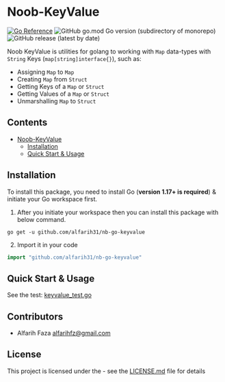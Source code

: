 # Noob-KeyValue

[![Go Reference](https://pkg.go.dev/badge/github.com/alfarih31/nb-go-keyvalue.svg)](https://pkg.go.dev/github.com/alfarih31/nb-go-keyvalue)
![GitHub go.mod Go version (subdirectory of monorepo)](https://img.shields.io/github/go-mod/go-version/alfarih31/nb-go-keyvalue?style=flat-square)
![GitHub release (latest by date)](https://img.shields.io/github/v/release/alfarih31/nb-go-keyvalue?style=flat-square)

Noob KeyValue is utilities for golang to working with `Map` data-types with `String` Keys (`map[string]interface{}`), such as:
- Assigning `Map` to `Map`
- Creating `Map` from `Struct`
- Getting Keys of a `Map` or `Struct`
- Getting Values of a `Map` or `Struct`
- Unmarshalling `Map` to `Struct`

## Contents

- [Noob-KeyValue](#Noob-KeyValue)
  - [Installation](#Installation)
  - [Quick Start & Usage](#Quick)

## Installation

To install this package, you need to install Go (**version 1.17+ is required**) & initiate your Go workspace first.

1. After you initiate your workspace then you can install this package with below command.

```shell
go get -u github.com/alfarih31/nb-go-keyvalue
```

2. Import it in your code

```go
import "github.com/alfarih31/nb-go-keyvalue"
```

## Quick Start & Usage

See the test: [keyvalue_test.go](keyvalue_test.go)

## Contributors ##

- Alfarih Faza <alfarihfz@gmail.com>

## License

This project is licensed under the - see the [LICENSE.md](LICENSE.md) file for details